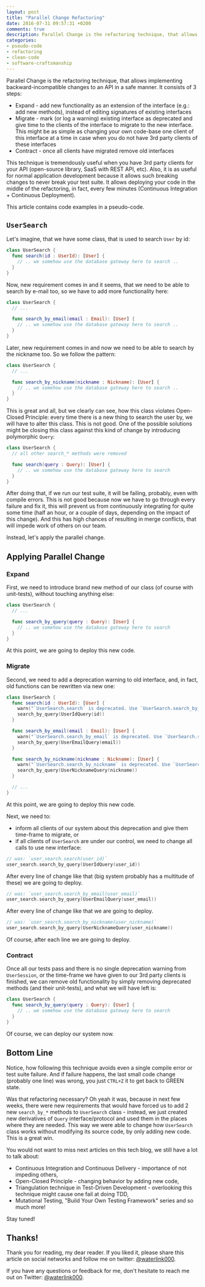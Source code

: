 ```yaml
---
layout: post
title: "Parallel Change Refactoring"
date: 2016-07-31 09:57:31 +0200
comments: true
description: Parallel Change is the refactoring technique, that allows implementing backward-incompatible changes to an API in a safe manner. It allows deploying your code in the middle of the refactoring, in fact, every few minutes.
categories:
- pseudo-code
- refactoring
- clean-code
- software-craftsmanship
---
```


Parallel Change is the refactoring technique, that allows implementing backward-incompatible changes to an API in a safe manner. It consists of 3 steps:

- Expand - add new functionality as an extension of the interface (e.g.: add new methods), instead of editing signatures of existing interfaces
- Migrate - mark (or log a warning) existing interface as deprecated and give time to the clients of the interface to migrate to the new interface. This might be as simple as changing your own code-base one client of this interface at a time in case when you do not have 3rd party clients of these interfaces
- Contract - once all clients have migrated remove old interfaces

This technique is tremendously useful when you have 3rd party clients for your API (open-source library, SaaS with REST API, etc). Also, it is as useful for normal application development because it allows such breaking changes to never break your test suite. It allows deploying your code in the middle of the refactoring, in fact, every few minutes (Continuous Integration + Continuous Deployment).

This article contains code examples in a pseudo-code.

<!--more-->

## `UserSearch`

Let's imagine, that we have some class, that is used to search `User` by id:

```swift
class UserSearch {
  func search(id : UserId): [User] {
    // .. we somehow use the database gateway here to search ..
  }
}
```

Now, new requirement comes in and it seems, that we need to be able to search by e-mail too, so we have to add more functionality here:

```swift
class UserSearch {
  // ...

  func search_by_email(email : Email): [User] {
    // .. we somehow use the database gateway here to search ..
  }
}
```

Later, new requirement comes in and now we need to be able to search by the nickname too. So we follow the pattern:

```swift
class UserSearch {
  // ...

  func search_by_nickname(nickname : Nickname): [User] {
    // .. we somehow use the database gateway here to search ..
  }
}
```

This is great and all, but we clearly can see, how this class violates Open-Closed Principle: every time there is a new thing to search the user by, we will have to alter this class. This is not good. One of the possible solutions might be closing this class against this kind of change by introducing polymorphic `Query`:

```swift
class UserSearch {
  // all other search_* methods were removed

  func search(query : Query): [User] {
    // .. we somehow use the database gateway here to search
  }
}
```

After doing that, if we run our test suite, it will be failing, probably, even with compile errors. This is not good because now we have to go through every failure and fix it, this will prevent us from continuously integrating for quite some time (half an hour, or a couple of days, depending on the impact of this change). And this has high chances of resulting in merge conflicts, that will impede work of others on our team.

Instead, let's apply the parallel change.

## Applying Parallel Change

### Expand

First, we need to introduce brand new method of our class (of course with unit-tests), without touching anything else:

```swift
class UserSearch {
  // ...

  func search_by_query(query : Query): [User] {
    // .. we somehow use the database gateway here to search
  }
}
```

At this point, we are going to deploy this new code.

### Migrate

Second, we need to add a deprecation warning to old interface, and, in fact, old functions can be rewritten via new one:

```swift
class UserSearch {
  func search(id : UserId): [User] {
    warn("`UserSearch.search` is deprecated. Use `UserSearch.search_by_query` instead")
    search_by_query(UserIdQuery(id))
  }

  func search_by_email(email : Email): [User] {
    warn("`UserSearch.search_by_email` is deprecated. Use `UserSearch.search_by_query` instead")
    search_by_query(UserEmailQuery(email))
  }

  func search_by_nickname(nickname : Nickname): [User] {
    warn("`UserSearch.search_by_nickname` is deprecated. Use `UserSearch.search_by_query` instead")
    search_by_query(UserNicknameQuery(nickname))
  }

  // ...
}
```

At this point, we are going to deploy this new code.

Next, we need to:

- inform all clients of our system about this deprecation and give them time-frame to migrate, or
- if all clients of `UserSearch` are under our control, we need to change all calls to use new interface:

```swift
// was: `user_search.search(user_id)`
user_search.search_by_query(UserIdQuery(user_id))
```

After every line of change like that (big system probably has a multitude of these) we are going to deploy.

```swift
// was: `user_search.search_by_email(user_email)`
user_search.search_by_query(UserEmailQuery(user_email))
```

After every line of change like that we are going to deploy.

```swift
// was: `user_search.search_by_nickname(user_nickname)`
user_search.search_by_query(UserNicknameQuery(user_nickname))
```

Of course, after each line we are going to deploy.

### Contract

Once all our tests pass and there is no single deprecation warning from `UserSession`, or the time-frame we have given to our 3rd party clients is finished, we can remove old functionality by simply removing deprecated methods (and their unit-tests), and what we will have left is:

```swift
class UserSearch {
  func search_by_query(query : Query): [User] {
    // .. we somehow use the database gateway here to search
  }
}
```

Of course, we can deploy our system now.

## Bottom Line

Notice, how following this technique avoids even a single compile error or test suite failure. And if failure happens, the last small code change (probably one line) was wrong, you just `CTRL+Z` it to get back to GREEN state.

Was that refactoring necessary? Oh yeah it was, because in next few weeks, there were new requirements that would have forced us to add 2 new `search_by_*` methods to `UserSearch` class - instead, we just created new derivatives of `Query` interface/protocol and used them in the places where they are needed. This way we were able to change how `UserSearch` class works without modifying its source code, by only adding new code. This is a great win.

You would not want to miss next articles on this tech blog, we still have a lot to talk about:

- Continuous Integration and Continuous Delivery - importance of not impeding others,
- Open-Closed Principle - changing behavior by adding new code,
- Triangulation technique in Test-Driven Development - overlooking this technique might cause one fail at doing TDD,
- Mutational Testing, "Build Your Own Testing Framework" series and so much more!

Stay tuned!

## Thanks!

Thank you for reading, my dear reader. If you liked it, please share this article on social networks and follow me on twitter: [@waterlink000](https://twitter.com/waterlink000).

If you have any questions or feedback for me, don't hesitate to reach me out on Twitter: [@waterlink000](https://twitter.com/waterlink000).
